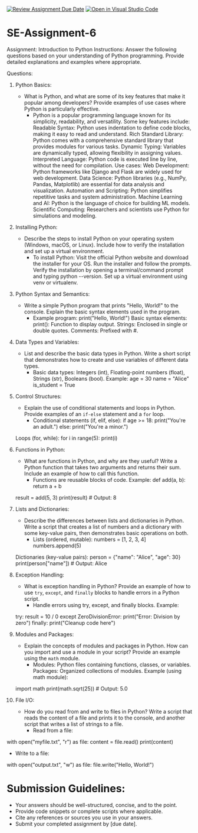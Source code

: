 [![Review Assignment Due Date](https://classroom.github.com/assets/deadline-readme-button-24ddc0f5d75046c5622901739e7c5dd533143b0c8e959d652212380cedb1ea36.svg)](https://classroom.github.com/a/WfNmjXUk)
[![Open in Visual Studio Code](https://classroom.github.com/assets/open-in-vscode-718a45dd9cf7e7f842a935f5ebbe5719a5e09af4491e668f4dbf3b35d5cca122.svg)](https://classroom.github.com/online_ide?assignment_repo_id=15244041&assignment_repo_type=AssignmentRepo)
# SE-Assignment-6
 Assignment: Introduction to Python
Instructions:
Answer the following questions based on your understanding of Python programming. Provide detailed explanations and examples where appropriate.

 Questions:

1. Python Basics:
   - What is Python, and what are some of its key features that make it popular among developers? Provide examples of use cases where Python is particularly effective.
        - Python is a popular programming language known for its simplicity, readability, and versatility. Some key features include:
     Readable Syntax: Python uses indentation to define code blocks, making it easy to read and understand.
     Rich Standard Library: Python comes with a comprehensive standard library that provides modules for various tasks.
     Dynamic Typing: Variables are dynamically typed, allowing flexibility in assigning values.
     Interpreted Language: Python code is executed line by line, without the need for compilation.
     Use cases:
     Web Development: Python frameworks like Django and Flask are widely used for web development.
     Data Science: Python libraries (e.g., NumPy, Pandas, Matplotlib) are essential for data analysis and visualization.
     Automation and Scripting: Python simplifies repetitive tasks and system administration.
     Machine Learning and AI: Python is the language of choice for building ML models.
     Scientific Computing: Researchers and scientists use Python for simulations and modeling.

2. Installing Python:
   - Describe the steps to install Python on your operating system (Windows, macOS, or Linux). Include how to verify the installation and set up a virtual environment.
      - To install Python:
    Visit the official Python website and download the installer for your OS.
    Run the installer and follow the prompts.
    Verify the installation by opening a terminal/command prompt and typing python --version.
    Set up a virtual environment using venv or virtualenv.

3. Python Syntax and Semantics:
   - Write a simple Python program that prints "Hello, World!" to the console. Explain the basic syntax elements used in the program.
       - Example program:
          print("Hello, World!")
    Basic syntax elements:
    print(): Function to display output.
    Strings: Enclosed in single or double quotes.
    Comments: Prefixed with #.

4. Data Types and Variables:
   - List and describe the basic data types in Python. Write a short script that demonstrates how to create and use variables of different data types.
       - Basic data types:
    Integers (int), Floating-point numbers (float), Strings (str), Booleans (bool).
    Example:
    age = 30
    name = "Alice"
    is_student = True

5. Control Structures:
   - Explain the use of conditional statements and loops in Python. Provide examples of an `if-else` statement and a `for` loop.
       - Conditional statements (if, elif, else):
    if age >= 18:
        print("You're an adult.")
    else:
        print("You're a minor.")
    
    Loops (for, while):
    for i in range(5):
        print(i)

6. Functions in Python:
   - What are functions in Python, and why are they useful? Write a Python function that takes two arguments and returns their sum. Include an example of how to call this function.
       - Functions are reusable blocks of code.
    Example:
    def add(a, b):
        return a + b
    
    result = add(5, 3)
    print(result)  # Output: 8

7. Lists and Dictionaries:
   - Describe the differences between lists and dictionaries in Python. Write a script that creates a list of numbers and a dictionary with some key-value pairs, then demonstrates basic operations on both.
       - Lists (ordered, mutable):
    numbers = [1, 2, 3, 4]
    numbers.append(5)
    
    Dictionaries (key-value pairs):
    person = {"name": "Alice", "age": 30}
    print(person["name"])  # Output: Alice

8. Exception Handling:
   - What is exception handling in Python? Provide an example of how to use `try`, `except`, and `finally` blocks to handle errors in a Python script.
       - Handle errors using try, except, and finally blocks.
    Example:
    
    try:
        result = 10 / 0
    except ZeroDivisionError:
        print("Error: Division by zero")
    finally:
        print("Cleanup code here")

9. Modules and Packages:
   - Explain the concepts of modules and packages in Python. How can you import and use a module in your script? Provide an example using the `math` module.
       - Modules: Python files containing functions, classes, or variables.
    Packages: Organized collections of modules.
    Example (using math module):
    
    import math
    print(math.sqrt(25))  # Output: 5.0

10. File I/O:
    - How do you read from and write to files in Python? Write a script that reads the content of a file and prints it to the console, and another script that writes a list of strings to a file.
       - Read from a file:
   
   with open("myfile.txt", "r") as file:
       content = file.read()
       print(content)
   
   - Write to a file:
   
   with open("output.txt", "w") as file:
       file.write("Hello, World!")

# Submission Guidelines:
- Your answers should be well-structured, concise, and to the point.
- Provide code snippets or complete scripts where applicable.
- Cite any references or sources you use in your answers.
- Submit your completed assignment by [due date].


